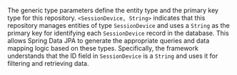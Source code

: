 The generic type parameters define the entity type and the primary key type for this repository. `<SessionDevice, String>` indicates that this repository manages entities of type `SessionDevice` and uses a `String` as the primary key for identifying each `SessionDevice` record in the database. This allows Spring Data JPA to generate the appropriate queries and data mapping logic based on these types. Specifically, the framework understands that the ID field in `SessionDevice` is a `String` and uses it for filtering and retrieving data.